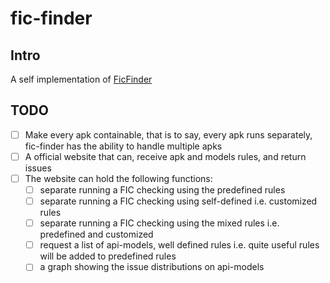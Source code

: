# fic-finder

## Intro

A self implementation of [FicFinder](http://sccpu2.cse.ust.hk/ficfinder/index.html)

## TODO

+ [ ] Make every apk containable, that is to say, every apk runs separately, fic-finder has the ability to handle multiple apks
+ [ ] A official website that can, receive apk and models rules, and return issues
+ [ ] The website can hold the following functions:
    + [ ] separate running a FIC checking using the predefined rules
    + [ ] separate running a FIC checking using self-defined i.e. customized rules
    + [ ] separate running a FIC checking using the mixed rules i.e. predefined and customized
    + [ ] request a list of api-models, well defined rules i.e. quite useful rules will be added to predefined rules
    + [ ] a graph showing the issue distributions on api-models